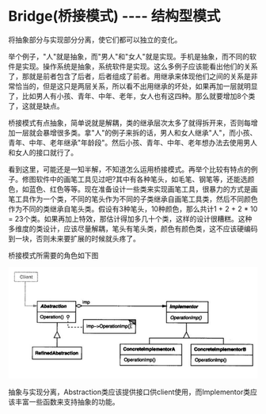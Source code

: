 # Bridge(桥接模式)    ---- 结构型模式

将抽象部分与实现部分分离，使它们都可以独立的变化。

举个例子，"人"就是抽象，而"男人"和"女人"就是实现。手机是抽象，而不同的软件是实现。操作系统是抽象，系统软件是实现。这么多例子应该能看出他们的关系了，那就是前者包含了后者，后者组成了前者。用继承来体现他们之间的关系是非常恰当的，但是这只是两层关系，所以看不出用继承的坏处，如果再加一层就明显了，比如男人有小孩、青年、中年、老年，女人也有这四种。那么就要增加8个类了，这就是缺点。

桥接模式有点抽象，简单说就是解耦，类的继承层次太多了就得拆开来，否则每增加一层就会暴增很多类。拿"人"的例子来拆的话，男人和女人继承"人"，而小孩、青年、中年、老年继承"年龄段"。然后小孩、青年、中年、老年想办法去使用男人和女人的接口就行了。

看到这里，可能还是一知半解，不知道怎么运用桥接模式。再举个比较有特点的例子。修图软件中的画笔工具见过吧?其中有各种笔头，如毛笔、钢笔等，还能选颜色，如蓝色、红色等等。现在准备设计一些类来实现画笔工具，很暴力的方式是画笔工具作为一个类，不同的笔头作为不同的子类继承自画笔工具类，然后不同颜色作为不同的类继承自笔头类。假设有3种笔头，10种颜色，那么共计1 + 2 + 2 * 10 = 23个类。如果再加上特效，那估计得加多几十个类，这样的设计很糟糕。这种多维度的类设计，应该尽量解耦，笔头有笔头类，颜色有颜色类，这不应该硬编码到一块，否则未来要扩展的时候就头疼了。

桥接模式所需要的角色如下图


![桥接模式UML](https://github.com/xcw0754/PPL/blob/master/UML/uml-bridge-20180924.png)


抽象与实现分离，Abstraction类应该提供接口供client使用，而Implementor类应该丰富一些函数来支持抽象的功能。
